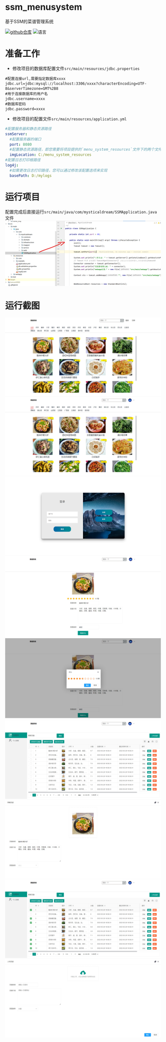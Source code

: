 # ssm_menusystem
基于SSM的菜谱管理系统


[![github仓库](https://img.shields.io/badge/GitHub-yellow.svg?style=social&logo=github)](https://github.com/MysticalDream/ssm_menusystem)
![语言](https://img.shields.io/badge/language-java-brightgreen.svg?style=flat)

# 准备工作

- 修改项目的数据库配置文件`src/main/resources/jdbc.properties`
```properties
#配置连接url,需要指定数据库xxxx
jdbc.url=jdbc:mysql://localhost:3306/xxxx?characterEncoding=UTF-8&serverTimezone=GMT%2B8
#用于连接数据库的用户名
jdbc.username=xxxx
#数据库密码
jdbc.password=xxxx
```
- 修改项目的配置文件`src/main/resources/application.yml`
```yaml
#配置服务器和静态资源路径
ssmServer:
  #配置服务器的端口
  port: 8080 
  #配置静态资源路径，即您需要将项目提供的`menu_system_resources`文件下的两个文件`avatar和menu_img`放到`imgLocation`所配置的路径
  imgLocation: C:/menu_system_resources 
#配置日志打印根路径
log4j:
  #如需更改日志打印路径，您可以通过修改该配置选项来实现
  basePath: D:/mylogs 

```

# 运行项目
配置完成后直接运行`src/main/java/com/mysticaldream/SSMApplication.java`文件
![SSMApplication.java](screenshot/img.png)

# 运行截图
![首页](screenshot/img_1.png)
![首页1](screenshot/img_2.png)
![登录注册](screenshot/img_3.png)
![详情](screenshot/img_4.png)
![评分](screenshot/img_5.png)
![菜谱管理](screenshot/img_6.png)
![查看](screenshot/img_7.png)
![多选](screenshot/img_8.png)
![上传菜谱](screenshot/img_9.png)



